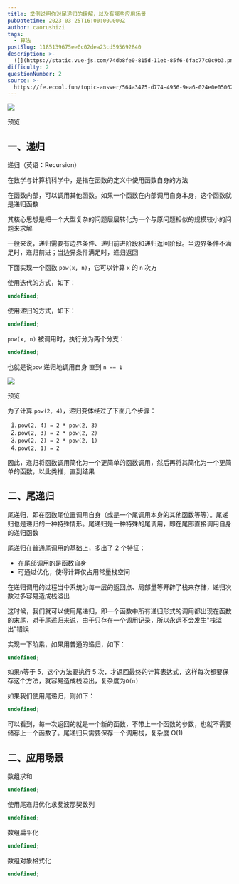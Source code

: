 ```yaml
---
title: 举例说明你对尾递归的理解，以及有哪些应用场景
pubDatetime: 2023-03-25T16:00:00.000Z
author: caorushizi
tags:
  - 算法
postSlug: 1185139675ee0c02dea23cd595692840
description: >-
  ![](https://static.vue-js.com/74db8fe0-815d-11eb-85f6-6fac77c0c9b3.png)预览一、递归----递归（英语：Recursion）在数学
difficulty: 2
questionNumber: 2
source: >-
  https://fe.ecool.fun/topic-answer/564a3475-d774-4956-9ea6-024e0e05062d?orderBy=updateTime&order=desc&tagId=15
---
```


![](https://static.vue-js.com/74db8fe0-815d-11eb-85f6-6fac77c0c9b3.png)

预览

## 一、递归

递归（英语：Recursion）

在数学与计算机科学中，是指在函数的定义中使用函数自身的方法

在函数内部，可以调用其他函数。如果一个函数在内部调用自身本身，这个函数就是递归函数

其核心思想是把一个大型复杂的问题层层转化为一个与原问题相似的规模较小的问题来求解

一般来说，递归需要有边界条件、递归前进阶段和递归返回阶段。当边界条件不满足时，递归前进；当边界条件满足时，递归返回

下面实现一个函数 `pow(x, n)`，它可以计算 `x` 的 `n` 次方

使用迭代的方式，如下：

```typescript
undefined;
```

使用递归的方式，如下：

```typescript
undefined;
```

`pow(x, n)` 被调用时，执行分为两个分支：

```typescript
undefined;
```

也就是说`pow` 递归地调用自身 直到 `n == 1`

![](https://static.vue-js.com/8002c960-815d-11eb-ab90-d9ae814b240d.png)

预览

为了计算 `pow(2, 4)`，递归变体经过了下面几个步骤：

1.  `pow(2, 4) = 2 * pow(2, 3)`
2.  `pow(2, 3) = 2 * pow(2, 2)`
3.  `pow(2, 2) = 2 * pow(2, 1)`
4.  `pow(2, 1) = 2`

因此，递归将函数调用简化为一个更简单的函数调用，然后再将其简化为一个更简单的函数，以此类推，直到结果

## 二、尾递归

尾递归，即在函数尾位置调用自身（或是一个尾调用本身的其他函数等等）。尾递归也是递归的一种特殊情形。尾递归是一种特殊的尾调用，即在尾部直接调用自身的递归函数

尾递归在普通尾调用的基础上，多出了 2 个特征：

- 在尾部调用的是函数自身
- 可通过优化，使得计算仅占用常量栈空间

在递归调用的过程当中系统为每一层的返回点、局部量等开辟了栈来存储，递归次数过多容易造成栈溢出

这时候，我们就可以使用尾递归，即一个函数中所有递归形式的调用都出现在函数的末尾，对于尾递归来说，由于只存在一个调用记录，所以永远不会发生"栈溢出"错误

实现一下阶乘，如果用普通的递归，如下：

```typescript
undefined;
```

如果`n`等于 5，这个方法要执行 5 次，才返回最终的计算表达式，这样每次都要保存这个方法，就容易造成栈溢出，复杂度为`O(n)`

如果我们使用尾递归，则如下：

```typescript
undefined;
```

可以看到，每一次返回的就是一个新的函数，不带上一个函数的参数，也就不需要储存上一个函数了。尾递归只需要保存一个调用栈，复杂度 O(1)

## 二、应用场景

数组求和

```typescript
undefined;
```

使用尾递归优化求斐波那契数列

```typescript
undefined;
```

数组扁平化

```typescript
undefined;
```

数组对象格式化

```typescript
undefined;
```
